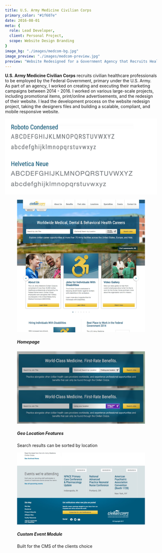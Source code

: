 ```yaml
---
title: U.S. Army Medicine Civilian Corps
primary_color: "#1f607e"
date: 2016-08-01
meta: {
  role: Lead Developer,
  client: Personal Project,
  scope: Website Design Branding
}
image_bg: "./images/medcom-bg.jpg"
image_preview: "./images/medcom-preview.jpg"
preview: "Website Redesigned for a Government Agency that Recruits Health Professionals"
---
```


<work-background>

  <strong>U.S. Army Medicine Civilian Corps</strong> recruits civilian healthcare professionals to be employed by the Federal Government, primary under the U.S. Army. As part of an agency, I worked on creating and executing their marketing campaigns between 2014 - 2016. I worked on various large-scale projects, including promotional items, print/online advertisements, and the redesign of their website. I lead the development process on the website redesign project, taking the designers files and building a scalable, compliant, and mobile responsive website.

</work-background>

<work-styleguide>

  <div type="typefaces">
    <img src="./images/medcom-typefaces.jpg" />
  </div>

  <div type="colors">
    <div data-color="#1f607e"></div>
    <div data-color="#e8bb1b"></div>
    <div data-color="#e5e5e5"></div>
  </div>

</work-styleguide>

<work-design color="#1f607e" url="https://civilianmedicaljobs.com/">
  <figure type="single">
    <img src="./images/medcom-preview.jpg"/>
    <figcaption>
      <h5>Homepage</h5>
    </figcaption>
  </figure>
  <figure type="col">
    <img src="./images/medcom-001.jpg"/>
    <figcaption>
    	<h5>Geo Location Features</h5>
      Search results can be sorted by location
    </figcaption>
  </figure>
  <figure type="col">
    <img src="./images/medcom-002.jpg"/>
    <figcaption>
    	<h5>Custom Event Module</h5>
      Built for the CMS of the clients choice
    </figcaption>
  </figure>

</work-design>
